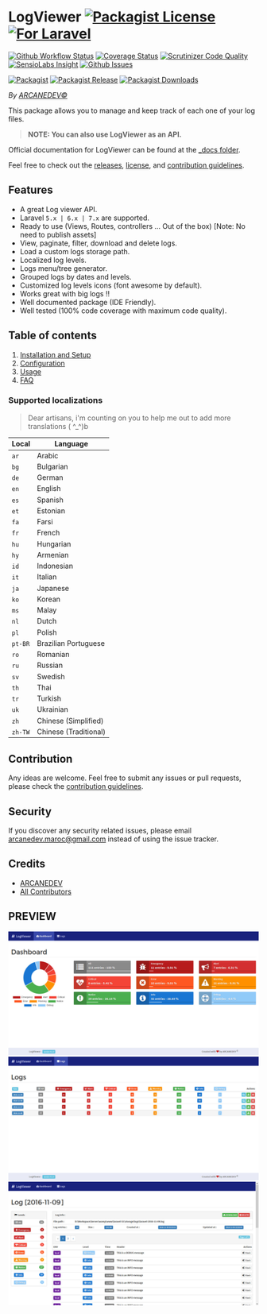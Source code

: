 # LogViewer [![Packagist License][badge_license]](LICENSE.md) [![For Laravel][badge_laravel]][link-github-repo]

[![Github Workflow Status][badge_build]][link-github-status]
[![Coverage Status][badge_coverage]][link-scrutinizer]
[![Scrutinizer Code Quality][badge_quality]][link-scrutinizer]
[![SensioLabs Insight][badge_insight]][link-insight]
[![Github Issues][badge_issues]][link-github-issues]

[![Packagist][badge_package]][link-packagist]
[![Packagist Release][badge_release]][link-packagist]
[![Packagist Downloads][badge_downloads]][link-packagist]

*By [ARCANEDEV&copy;](http://www.arcanedev.net/)*

This package allows you to manage and keep track of each one of your log files.

 > **NOTE: You can also use LogViewer as an API.**

Official documentation for LogViewer can be found at the [_docs folder](_docs/0.Home.md).

Feel free to check out the [releases](https://github.com/ARCANEDEV/LogViewer/releases), [license](LICENSE.md), and [contribution guidelines](CONTRIBUTING.md).

## Features

  - A great Log viewer API.
  - Laravel `5.x | 6.x | 7.x` are supported.
  - Ready to use (Views, Routes, controllers &hellip; Out of the box) [Note: No need to publish assets]
  - View, paginate, filter, download and delete logs.
  - Load a custom logs storage path.
  - Localized log levels.
  - Logs menu/tree generator.
  - Grouped logs by dates and levels.
  - Customized log levels icons (font awesome by default).
  - Works great with big logs !!
  - Well documented package (IDE Friendly).
  - Well tested (100% code coverage with maximum code quality).

## Table of contents

  1. [Installation and Setup](_docs/1.Installation-and-Setup.md)
  2. [Configuration](_docs/2.Configuration.md)
  3. [Usage](_docs/3.Usage.md)
  4. [FAQ](_docs/4.FAQ.md)

### Supported localizations

 > Dear artisans, i'm counting on you to help me out to add more translations ( ^_^)b

| Local   | Language              |
|---------|-----------------------|
| `ar`    | Arabic                |
| `bg`    | Bulgarian             |
| `de`    | German                |
| `en`    | English               |
| `es`    | Spanish               |
| `et`    | Estonian              |
| `fa`    | Farsi                 |
| `fr`    | French                |
| `hu`    | Hungarian             |
| `hy`    | Armenian              |
| `id`    | Indonesian            |
| `it`    | Italian               |
| `ja`    | Japanese              |
| `ko`    | Korean                |
| `ms`    | Malay                 |
| `nl`    | Dutch                 |
| `pl`    | Polish                |
| `pt-BR` | Brazilian Portuguese  |
| `ro`    | Romanian              |
| `ru`    | Russian               |
| `sv`    | Swedish               |
| `th`    | Thai                  |
| `tr`    | Turkish               |
| `uk`    | Ukrainian             |
| `zh`    | Chinese (Simplified)  |
| `zh-TW` | Chinese (Traditional) |

## Contribution

Any ideas are welcome. Feel free to submit any issues or pull requests, please check the [contribution guidelines](CONTRIBUTING.md).

## Security

If you discover any security related issues, please email arcanedev.maroc@gmail.com instead of using the issue tracker.

## Credits

- [ARCANEDEV][link-author]
- [All Contributors][link-contributors]

## PREVIEW

![Dashboard](https://raw.githubusercontent.com/ARCANEDEV/LogViewer/master/_screenshots/1-dashboard.jpg)
![Logs list](https://raw.githubusercontent.com/ARCANEDEV/LogViewer/master/_screenshots/2-logs-list.jpg)
![Single log](https://raw.githubusercontent.com/ARCANEDEV/LogViewer/master/_screenshots/3-single-log.jpg)

[badge_laravel]:      https://img.shields.io/badge/Laravel-5.x|6.x|7.x-orange.svg?style=flat-square
[badge_license]:      https://img.shields.io/packagist/l/arcanedev/log-viewer.svg?style=flat-square
[badge_build]:        https://img.shields.io/github/workflow/status/ARCANEDEV/LogViewer/run-tests?style=flat-square
[badge_coverage]:     https://img.shields.io/scrutinizer/coverage/g/ARCANEDEV/LogViewer.svg?style=flat-square
[badge_quality]:      https://img.shields.io/scrutinizer/g/ARCANEDEV/LogViewer.svg?style=flat-square
[badge_insight]:      https://img.shields.io/sensiolabs/i/d6b4587a-e00d-4dac-98db-f979731fdc4d.svg?style=flat-square
[badge_issues]:       https://img.shields.io/github/issues/ARCANEDEV/LogViewer.svg?style=flat-square
[badge_package]:      https://img.shields.io/badge/package-arcanedev/log--viewer-blue.svg?style=flat-square
[badge_release]:      https://img.shields.io/packagist/v/arcanedev/log-viewer.svg?style=flat-square
[badge_downloads]:    https://img.shields.io/packagist/dt/arcanedev/log-viewer.svg?style=flat-square

[link-author]:        https://github.com/arcanedev-maroc
[link-github-status]: https://github.com/ARCANEDEV/LogViewer/actions
[link-github-repo]:   https://github.com/ARCANEDEV/LogViewer
[link-github-issues]: https://github.com/ARCANEDEV/LogViewer/issues
[link-contributors]:  https://github.com/ARCANEDEV/LogViewer/graphs/contributors
[link-packagist]:     https://packagist.org/packages/arcanedev/log-viewer
[link-scrutinizer]:   https://scrutinizer-ci.com/g/ARCANEDEV/LogViewer/?branch=master
[link-insight]:       https://insight.sensiolabs.com/projects/d6b4587a-e00d-4dac-98db-f979731fdc4d
